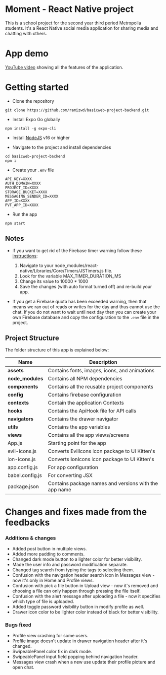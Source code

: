 


# Moment - React Native project
This is a school project for the second year third period Metropolia students. It's a React Native social media application for sharing media and chatting with others.

# App demo
[YouTube video](https://www.youtube.com/watch?v=rU5gxgc-uK8) showing all the features of the application.

# Getting started
- Clone the repository
```
git clone https://github.com/ramizwd/basicweb-project-backend.git
```
- Install Expo Go globally
```
npm install -g expo-cli
```
- Install [NodeJS](https://nodejs.org/) v16 or higher
	 
- Navigate to the project and install dependencies
```
cd basicweb-project-backend
npm i
```
- Create your `.env` file
```
API_KEY=XXXX
AUTH_DOMAIN=XXXX
PROJECT_ID=XXXX
STORAGE_BUCKET=XXXX
MESSAGING_SENDER_ID=XXXX
APP_ID=XXXX
PVT_APP_ID=XXXX
```

- Run the app
```
npm start
```

## Notes
- If you want to get rid of the Firebase timer warning follow these [instructions](https://stackoverflow.com/a/58666279):
  1. Navigate to your node_modules/react-native/Libraries/Core/Timers/JSTimers.js file.   
  2. Look for the variable MAX_TIMER_DURATION_MS
  3. Change its value to 10000 * 1000
  4. Save the changes (with auto format turned off) and re-build your app.
  
 
- If you get a Firebase quota has been exceeded warning, then that means we ran out of reads or writes for the day and thus cannot use the chat. If you do not want to wait until next day then you can create your own Firebase database and copy the  configuration to the ```.env``` file in the project.

## Project Structure
The folder structure of this app is explained below:

| Name | Description |
| ------------------------ | --------------------------------------------------------------------------------------------- |
| **assets**          | Contains fonts, images, icons, and animations                                    |
| **node_modules**         | Contains all NPM dependencies                                                                |
| **components**             | Contains all the reusable project components                                                               |
| **config**              | Contains firebase configuration                                                   |
| **contexts**               | Contain the application Contexts  |
| **hooks**           | Contains the ApiHook file for API calls                           |
| **navigators**                | Contains the drawer navigator     
| **utils**           | Contains the app variables                           |        
| **views**           | Contains all the app views/screens                          |                                      
| App.js                   | Starting point for the app                                   |  
| evil-icons.js                  | Converts EvilIcons icon package to UI Kitten's                                  
| ion-icons.js                   | Converts IonIcons icon package to UI Kitten's
| app.config.js                   | For app configuration     
| babel.config.js                   | For converting JSX                                          
| package.json             | Contains package names and versions with the app name  
                                     
# Changes and fixes made from the feedbacks
### Additions & changes
- Added post button in multiple views.
- Added more padding to comments.
- Changed dark mode button to a lighter color for better visibility.
- Made the user info and password modification separate.
- Changed tag search from typing the tags to selecting them.
- Confusion with the navigation header search icon in Messages view - now it's only in Home and Profile views.
- Confusion with pick a file button in Upload view - now it's removed and choosing a file can only happen through pressing the file itself.
- Confusion with the alert message after uploading a file - now it specifies which type of file is uploaded.
- Added toggle password visibility button in modify profile as well.
- Drawer icon color to be lighter color instead of black for better visibility.

### Bugs fixed
- Profile view crashing for some users.
- Profile image doesn't update in drawer navigation header after it's changed.
- SwipeablePanel color fix in dark mode.
- SwipeablePanel input field popping behind navigation header.
- Messages view crash when a new use update their profile picture and open chat.
